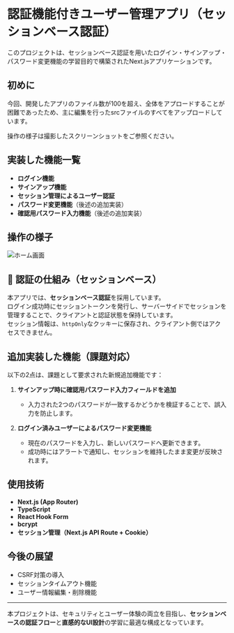 # 認証機能付きユーザー管理アプリ（セッションベース認証）

このプロジェクトは、セッションベース認証を用いたログイン・サインアップ・パスワード変更機能の学習目的で構築されたNext.jsアプリケーションです。

## 初めに

今回、開発したアプリのファイル数が100を超え、全体をアプロードすることが困難であったため、主に編集を行ったsrcファイルのすべてをアップロードしています。

操作の様子は撮影したスクリーンショットをご参照ください。

## 実装した機能一覧

- **ログイン機能**
- **サインアップ機能**
- **セッション管理によるユーザー認証**
- **パスワード変更機能**（後述の追加実装）
- **確認用パスワード入力機能**（後述の追加実装）

## 操作の様子

![ホーム画面]()

## 🔧 認証の仕組み（セッションベース）

本アプリでは、**セッションベース認証**を採用しています。  
ログイン成功時にセッショントークンを発行し、サーバーサイドでセッションを管理することで、クライアントと認証状態を保持しています。  
セッション情報は、`httpOnly`なクッキーに保存され、クライアント側ではアクセスできません。

## 追加実装した機能（課題対応）

以下の2点は、課題として要求された新規追加機能です：

1. **サインアップ時に確認用パスワード入力フィールドを追加**  
   - 入力された2つのパスワードが一致するかどうかを検証することで、誤入力を防止します。

2. **ログイン済みユーザーによるパスワード変更機能**  
   - 現在のパスワードを入力し、新しいパスワードへ更新できます。
   - 成功時にはアラートで通知し、セッションを維持したまま変更が反映されます。


## 使用技術

- **Next.js (App Router)**
- **TypeScript**
- **React Hook Form**
- **bcrypt**
- **セッション管理（Next.js API Route + Cookie）**

## 今後の展望

- CSRF対策の導入
- セッションタイムアウト機能
- ユーザー情報編集・削除機能

---

本プロジェクトは、セキュリティとユーザー体験の両立を目指し、**セッションベースの認証フロー**と**直感的なUI設計**の学習に最適な構成となっています。

